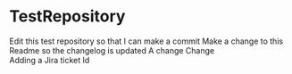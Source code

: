# TestRepository
Edit this test repository so that I can make a commit
Make a change to this Readme so the changelog is updated
A change
Change    
Adding a Jira ticket Id
